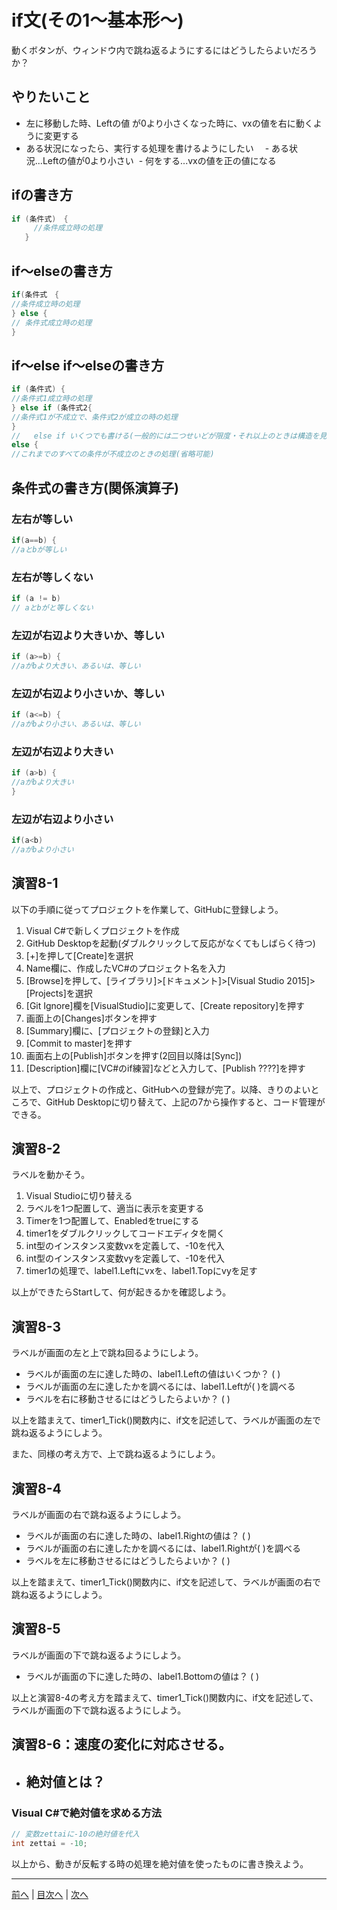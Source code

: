 # if文(その1～基本形～)
動くボタンが、ウィンドウ内で跳ね返るようにするにはどうしたらよいだろうか？

## やりたいこと

- 左に移動した時、Leftの値 が0より小さくなった時に、vxの値を右に動くように変更する
- ある状況になったら、実行する処理を書けるようにしたい
　- ある状況...Leftの値が0より小さい
  - 何をする...vxの値を正の値になる
## ifの書き方
```cs
if (条件式)　{
　　　//条件成立時の処理
   }
```

## if～elseの書き方
```cs
if(条件式　{
//条件成立時の処理
} else {
// 条件式成立時の処理
}
```

## if～else if～elseの書き方
```cs
if (条件式) {
//条件式1成立時の処理
} else if (条件式2{
//条件式1が不成立で、条件式2が成立の時の処理
}
//   else if いくつでも書ける(一般的には二つせいどが限度・それ以上のときは構造を見直す)
else {
//これまでのすべての条件が不成立のときの処理(省略可能)
```

## 条件式の書き方(関係演算子)
### 左右が等しい

```cs
if(a==b) {
//aとbが等しい
```

### 左右が等しくない

```cs
if (a != b) 
// aとbがと等しくない
```

### 左辺が右辺より大きいか、等しい

```cs
if (a>=b) {
//aがbより大きい、あるいは、等しい
```

### 左辺が右辺より小さいか、等しい

```cs
if (a<=b) {
//aがbより小さい、あるいは、等しい
```

### 左辺が右辺より大きい

```cs
if (a>b) {
//aがbより大きい
}
```

### 左辺が右辺より小さい

```cs
if(a<b)
//aがbより小さい
```

## 演習8-1
以下の手順に従ってプロジェクトを作業して、GitHubに登録しよう。

1.	Visual C#で新しくプロジェクトを作成
2.	GitHub Desktopを起動(ダブルクリックして反応がなくてもしばらく待つ)
3.	[+]を押して[Create]を選択
4.	Name欄に、作成したVC#のプロジェクト名を入力
5.	[Browse]を押して、[ライブラリ]>[ドキュメント]>[Visual Studio 2015]>[Projects]を選択
6.	 [Git Ignore]欄を[VisualStudio]に変更して、[Create repository]を押す
7.	画面上の[Changes]ボタンを押す
8.	[Summary]欄に、[プロジェクトの登録]と入力
9.	[Commit to master]を押す
10.	画面右上の[Publish]ボタンを押す(2回目以降は[Sync])
11.	[Description]欄に[VC#のif練習]などと入力して、[Publish ????]を押す

以上で、プロジェクトの作成と、GitHubへの登録が完了。以降、きりのよいところで、GitHub Desktopに切り替えて、上記の7から操作すると、コード管理ができる。

## 演習8-2
ラベルを動かそう。

1.	Visual Studioに切り替える
2.	ラベルを1つ配置して、適当に表示を変更する
3.	Timerを1つ配置して、Enabledをtrueにする
4.	timer1をダブルクリックしてコードエディタを開く
5.	int型のインスタンス変数vxを定義して、-10を代入
6.	int型のインスタンス変数vyを定義して、-10を代入
7.	timer1の処理で、label1.Leftにvxを、label1.Topにvyを足す

以上ができたらStartして、何が起きるかを確認しよう。

## 演習8-3
ラベルが画面の左と上で跳ね回るようにしよう。

- ラベルが画面の左に達した時の、label1.Leftの値はいくつか？ ( )
- ラベルが画面の左に達したかを調べるには、label1.Leftが( )を調べる
- ラベルを右に移動させるにはどうしたらよいか？ ( )

以上を踏まえて、timer1_Tick()関数内に、if文を記述して、ラベルが画面の左で跳ね返るようにしよう。

また、同様の考え方で、上で跳ね返るようにしよう。

## 演習8-4
ラベルが画面の右で跳ね返るようにしよう。
- ラベルが画面の右に達した時の、label1.Rightの値は？    ( )
- ラベルが画面の右に達したかを調べるには、label1.Rightが( )を調べる
- ラベルを左に移動させるにはどうしたらよいか？ ( )

以上を踏まえて、timer1_Tick()関数内に、if文を記述して、ラベルが画面の右で跳ね返るようにしよう。

## 演習8-5
ラベルが画面の下で跳ね返るようにしよう。

- ラベルが画面の下に達した時の、label1.Bottomの値は？   ( )

以上と演習8-4の考え方を踏まえて、timer1_Tick()関数内に、if文を記述して、ラベルが画面の下で跳ね返るようにしよう。

## 演習8-6：速度の変化に対応させる。
- 絶対値とは？
  -

### Visual C#で絶対値を求める方法

```cs
// 変数zettaiに-10の絶対値を代入
int zettai = -10;
```

以上から、動きが反転する時の処理を絶対値を使ったものに書き換えよう。

---

[前へ](07.md) | [目次へ](README.md#%E7%9B%AE%E6%AC%A1) | [次へ](09.md)
